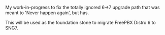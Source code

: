My work-in-progress to fix the totally ignored 6->7 upgrade path
that was meant to 'Never happen again', but has.

This will be used as the foundation stone to migrate FreePBX Distro 6 to SNG7.

